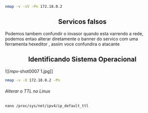 
```bash
nmap -v -sV -Pn 172.18.0.2
```

<h2 align="center">Servicos falsos</h2>
Podemos tambem confundir o invasor quando esta varrendo a rede, podemos entao
alterar diretamente o banner do servico com uma ferramenta hexeditor , assim voce confundira o atacante

<h2 align="center"> Identificando Sistema Operacional </h2>![[mpv-shot0007 1.jpg]]

```bash
nmap -v -O 172.18.0.2 -Pn
```

###### Alterar o TTL no Linux

```
nano /proc/sys/net/ipv4/ip_default_ttl
```
